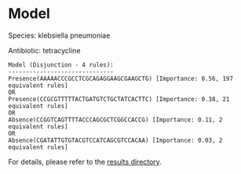 
# Model

Species: klebsiella pneumoniae

Antibiotic: tetracycline

```
Model (Disjunction - 4 rules):
------------------------------
Presence(AAAAACCCGCCTCGCAGAGGAAGCGAAGCTG) [Importance: 0.56, 197 equivalent rules]
OR
Presence(CCGCGTTTTTACTGATGTCTGCTATCACTTC) [Importance: 0.38, 21 equivalent rules]
OR
Absence(CCGGTCAGTTTTACCCAGCGCTCGGCCACCG) [Importance: 0.11, 2 equivalent rules]
OR
Absence(CGATATTGTGTACGTCCATCAGCGTCCACAA) [Importance: 0.03, 2 equivalent rules]

```

For details, please refer to the [results directory](../../../../../results/scm_b/klebsiella+pneumoniae/tetracycline/repeat_1/).

